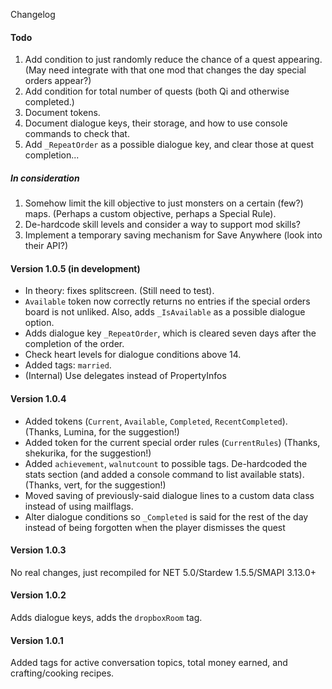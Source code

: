 Changelog
#### Todo

1. Add condition to just randomly reduce the chance of a quest appearing. (May need integrate with that one mod that changes the day special orders appear?)
2. Add condition for total number of quests (both Qi and otherwise completed.)
3. Document tokens.
4. Document dialogue keys, their storage, and how to use console commands to check that.
6. Add `_RepeatOrder` as a possible dialogue key, and clear those at quest completion...

##### In consideration

1. Somehow limit the kill objective to just monsters on a certain (few?) maps. (Perhaps a custom objective, perhaps a Special Rule).
2. De-hardcode skill levels and consider a way to support mod skills?
6. Implement a temporary saving mechanism for Save Anywhere (look into their API?)

#### Version 1.0.5 (in development)

* In theory: fixes splitscreen. (Still need to test).
* `Available` token now correctly returns no entries if the special orders board is not unliked. Also, adds `_IsAvailable` as a possible dialogue option.
* Adds dialogue key `_RepeatOrder`, which is cleared seven days after the completion of the order.
* Check heart levels for dialogue conditions above 14.
* Added tags: `married`.
* (Internal) Use delegates instead of PropertyInfos

#### Version 1.0.4

* Added tokens (`Current`, `Available`, `Completed`, `RecentCompleted`). (Thanks, Lumina, for the suggestion!)
* Added token for the current special order rules (`CurrentRules`) (Thanks, shekurika, for the suggestion!)
* Added `achievement`, `walnutcount` to possible tags. De-hardcoded the stats section (and added a console command to list available stats). (Thanks, vert, for the suggestion!)
* Moved saving of previously-said dialogue lines to a custom data class instead of using mailflags.
* Alter dialogue conditions so `_Completed` is said for the rest of the day instead of being forgotten when the player dismisses the quest

#### Version 1.0.3

No real changes, just recompiled for NET 5.0/Stardew 1.5.5/SMAPI 3.13.0+

#### Version 1.0.2

Adds dialogue keys, adds the `dropboxRoom` tag.

#### Version 1.0.1 

Added tags for active conversation topics, total money earned, and crafting/cooking recipes.
